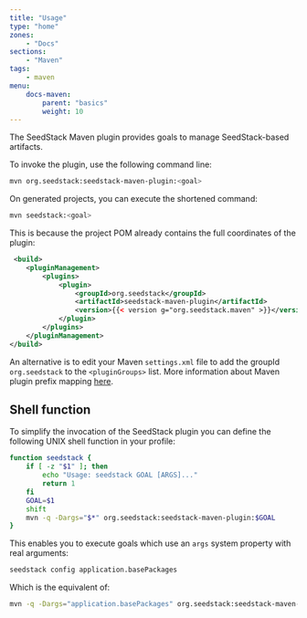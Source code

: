 ```yaml
---
title: "Usage"
type: "home"
zones:
    - "Docs"
sections:
    - "Maven"    
tags:
    - maven
menu:
    docs-maven:
        parent: "basics"
        weight: 10
---
```


The SeedStack Maven plugin provides goals to manage SeedStack-based artifacts.<!--more--> 

To invoke the plugin, use the following command line:

```bash 
mvn org.seedstack:seedstack-maven-plugin:<goal>
```

On generated projects, you can execute the shortened command:
 
```bash 
mvn seedstack:<goal>
```

This is because the project POM already contains the full coordinates of the plugin:

```xml
 <build>
    <pluginManagement>
        <plugins>
            <plugin>
                <groupId>org.seedstack</groupId>
                <artifactId>seedstack-maven-plugin</artifactId>
                <version>{{< version g="org.seedstack.maven" >}}</version>
            </plugin>
        </plugins>
    </pluginManagement>
</build>
```

An alternative is to edit your Maven `settings.xml` file to add the groupId `org.seedstack` to the `<pluginGroups>` list.
More information about Maven plugin prefix mapping [here](http://maven.apache.org/guides/introduction/introduction-to-plugin-prefix-mapping.html).        

## Shell function 

To simplify the invocation of the SeedStack plugin you can define the following UNIX shell function in your profile:

```bash
function seedstack {
    if [ -z "$1" ]; then
        echo "Usage: seedstack GOAL [ARGS]..."
        return 1
    fi
    GOAL=$1
    shift
    mvn -q -Dargs="$*" org.seedstack:seedstack-maven-plugin:$GOAL
}
```

This enables you to execute goals which use an `args` system property with real arguments:

```bash
seedstack config application.basePackages
```

Which is the equivalent of:
 
```bash
mvn -q -Dargs="application.basePackages" org.seedstack:seedstack-maven-plugin:config
```
